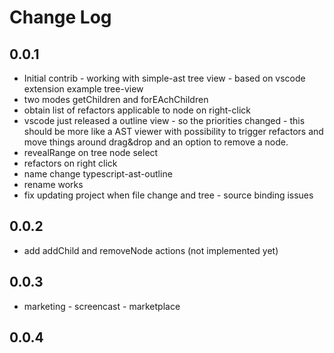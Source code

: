 # Change Log

## 0.0.1

 * Initial contrib - working with simple-ast tree view - based on vscode extension example tree-view
 * two modes getChildren and forEAchChildren
 * obtain list of refactors applicable to node on right-click
 * vscode just released a outline view - so the priorities changed - this should be more like a AST viewer with possibility to trigger refactors and move things around drag&drop and an option to remove a node. 
 * revealRange on tree node select
 * refactors on right click
 * name change typescript-ast-outline
 * rename works
 * fix updating project when file change and tree - source binding issues

## 0.0.2

 * add addChild and removeNode actions (not implemented yet)

## 0.0.3

 * marketing - screencast - marketplace

## 0.0.4